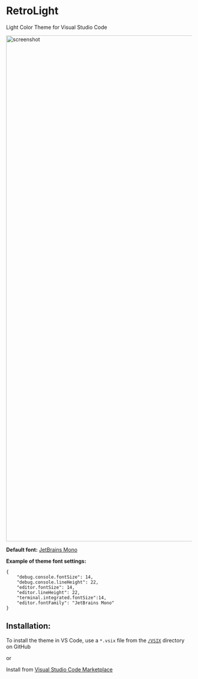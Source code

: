 # RetroLight
Light Color Theme for Visual Studio Code

<img width="1372" alt="screenshot" src="https://github.com/vettspace/RetroLight/assets/8165581/87c24630-56b4-4365-aa63-5ec1c2197d9c">


**Default font:** [JetBrains Mono](https://www.jetbrains.com/lp/mono/)

**Example of theme font settings:**
```
{
    "debug.console.fontSize": 14,
    "debug.console.lineHeight": 22,
    "editor.fontSize": 14,
    "editor.lineHeight": 22,
    "terminal.integrated.fontSize":14,
    "editor.fontFamily": "JetBrains Mono"
}
```
## Installation:
To install the theme in VS Code, use a ```*.vsix``` file from the [```/VSIX```](https://github.com/vettspace/RetroLight/tree/main/VSIX) directory on GitHub

or

Install from [Visual Studio Code Marketplace](#)
